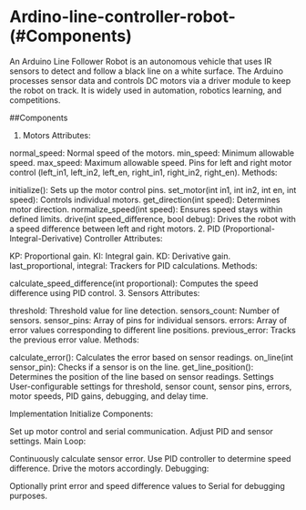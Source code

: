# Ardino-line-controller-robot-(#Components)
An Arduino Line Follower Robot is an autonomous vehicle that uses IR sensors to detect and follow a black line on a white surface. The Arduino processes sensor data and controls DC motors via a driver module to keep the robot on track. It is widely used in automation, robotics learning, and competitions.



##Components
1. Motors
Attributes:

normal_speed: Normal speed of the motors.
min_speed: Minimum allowable speed.
max_speed: Maximum allowable speed.
Pins for left and right motor control (left_in1, left_in2, left_en, right_in1, right_in2, right_en).
Methods:

initialize(): Sets up the motor control pins.
set_motor(int in1, int in2, int en, int speed): Controls individual motors.
get_direction(int speed): Determines motor direction.
normalize_speed(int speed): Ensures speed stays within defined limits.
drive(int speed_difference, bool debug): Drives the robot with a speed difference between left and right motors.
2. PID (Proportional-Integral-Derivative) Controller
Attributes:

KP: Proportional gain.
KI: Integral gain.
KD: Derivative gain.
last_proportional, integral: Trackers for PID calculations.
Methods:

calculate_speed_difference(int proportional): Computes the speed difference using PID control.
3. Sensors
Attributes:

threshold: Threshold value for line detection.
sensors_count: Number of sensors.
sensor_pins: Array of pins for individual sensors.
errors: Array of error values corresponding to different line positions.
previous_error: Tracks the previous error value.
Methods:

calculate_error(): Calculates the error based on sensor readings.
on_line(int sensor_pin): Checks if a sensor is on the line.
get_line_position(): Determines the position of the line based on sensor readings.
Settings
User-configurable settings for threshold, sensor count, sensor pins, errors, motor speeds, PID gains, debugging, and delay time.

Implementation
Initialize Components:

Set up motor control and serial communication.
Adjust PID and sensor settings.
Main Loop:

Continuously calculate sensor error.
Use PID controller to determine speed difference.
Drive the motors accordingly.
Debugging:

Optionally print error and speed difference values to Serial for debugging purposes.

